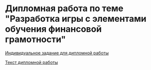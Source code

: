# Дипломная работа по теме "Разработка игры с элементами обучения финансовой грамотности"

[Индивидуальное задание для дипломной работы](https://github.com/babo4ka/flower-shop-game/blob/main/diploma_documents/%2BЗадание%20на%20ВКР%20Иванов.docx)

[Текст дипломной работы](https://github.com/babo4ka/flower-shop-game/blob/main/diploma_documents/Зародыш.docx)
